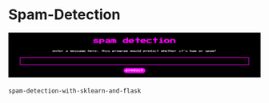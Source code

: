 # Spam-Detection
![spamOnTheWeb](https://raw.githubusercontent.com/sBx99/Spam-Detection/master/Spam-Detector.png)

`spam-detection-with-sklearn-and-flask`
